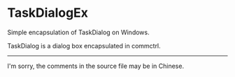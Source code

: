 # TaskDialogEx
Simple encapsulation of TaskDialog on Windows.

TaskDialog is a dialog box encapsulated in commctrl.

- - -

I'm sorry, the comments in the source file may be in Chinese.
